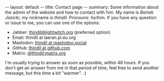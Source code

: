 -- layout: default
-- title: Contact page
-- summary: Some information about the admin of the website and how to contact with him.
My name is *Bartek Jasicki*, my nickname is *thindil*. Pronouns: *he/him*. If
you have any question or issue to me, you can use one of the options:

- Jabber: [thindil@lightwitch.org](xmpp:thindil@lightwitch.org) (preferred option)
- Email: thindil at laeran.pl.eu.org
- Mastodon: [thindil at mastodon.social](https://mastodon.social/@thindil)
- GitHub: [thindil at github.com](https://github.com/thindil)
- Matrix: [@thindil:matrix.org](https://matrix.to/#/@thindil:matrix.org)

I'm usually trying to answer as soon as possible, within 48 hours. If you don't
get an answer from me in that period of time, feel free to send another
message, but this time a bit "warmer". :)
